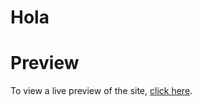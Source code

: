 # Hola

# Preview

To view a live preview of the site, [click here](https://ryanfitzgerald.github.io/devportfolio/).
